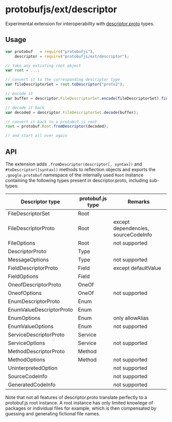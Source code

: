 protobufjs/ext/descriptor
=========================

Experimental extension for interoperability with [descriptor.proto](https://github.com/google/protobuf/blob/master/src/google/protobuf/descriptor.proto) types.

Usage
-----

```js
var protobuf   = require("protobufjs"),
    descriptor = require("protobufjs/ext/descriptor");

// take any extisting root object
var root = ...;

// convert it to the corresponding descriptor type
var fileDescriptorSet = root.toDescriptor("proto2");

// encode it
var buffer = descriptor.FileDescriptorSet.encode(fileDescriptorSet).finish();

// decode it back
var decoded = descriptor.FileDescriptorSet.decode(buffer);

// convert it back to a protobuf.js root
root = protobuf.Root.fromDescriptor(decoded);

// and start all over again
```

API
---

The extension adds `.fromDescriptor(descriptor[, syntax])` and `#toDescriptor([syntax])` methods to reflection objects and exports the `.google.protobuf` namespace of the internally used `Root` instance containing the following types present in descriptor.proto, including sub-types:

| Descriptor type          | protobuf.js type | Remarks
|--------------------------|------------------|---------
| FileDescriptorSet        | Root             |
| FileDescriptorProto      | Root             | except dependencies, sourceCodeInfo
| FileOptions              | Root             | not supported
| DescriptorProto          | Type             |
| MessageOptions           | Type             | not supported
| FieldDescriptorProto     | Field            | except defaultValue
| FieldOptions             | Field            |
| OneofDescriptorProto     | OneOf            |
| OneofOptions             | OneOf            | not supported
| EnumDescriptorProto      | Enum             |
| EnumValueDescriptorProto | Enum             |
| EnumOptions              | Enum             | only allowAlias
| EnumValueOptions         | Enum             | not supported
| ServiceDescriptorProto   | Service          |
| ServiceOptions           | Service          | not supported
| MethodDescriptorProto    | Method           |
| MethodOptions            | Method           | not supported
| UninterpretedOption      |                  | not supported
| SourceCodeInfo           |                  | not supported
| GeneratedCodeInfo        |                  | not supported

Note that not all features of descriptor.proto translate perfectly to a protobuf.js root instance. A root instance has only limited knowlege of packages or individual files for example, which is then compensated by guessing and generating fictional file names.

